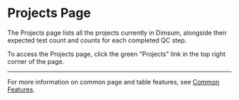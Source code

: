 # Projects Page

The Projects page lists all the projects currently in Dimsum, alongside their expected test count
and counts for each completed QC step.

To access the Projects page, click the green "Projects" link in the top right corner of the page.

---

For more information on common page and table features, see [Common Features](features.md).
